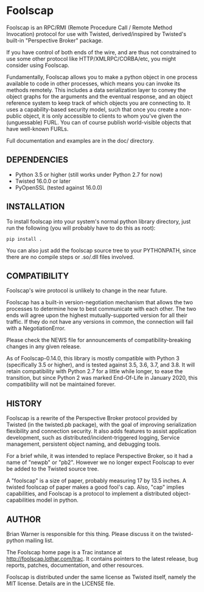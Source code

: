 # Foolscap

Foolscap is an RPC/RMI (Remote Procedure Call / Remote Method Invocation)
protocol for use with Twisted, derived/inspired by Twisted's built-in
"Perspective Broker" package.

If you have control of both ends of the wire, and are thus not constrained to
use some other protocol like HTTP/XMLRPC/CORBA/etc, you might consider using
Foolscap.

Fundamentally, Foolscap allows you to make a python object in one process
available to code in other processes, which means you can invoke its methods
remotely. This includes a data serialization layer to convey the object
graphs for the arguments and the eventual response, and an object reference
system to keep track of which objects you are connecting to. It uses a
capability-based security model, such that once you create a non-public
object, it is only accessible to clients to whom you've given the
(unguessable) FURL. You can of course publish world-visible objects that
have well-known FURLs.

Full documentation and examples are in the doc/ directory.

## DEPENDENCIES

* Python 3.5 or higher (still works under Python 2.7 for now)
* Twisted 16.0.0 or later
* PyOpenSSL (tested against 16.0.0)


## INSTALLATION

To install foolscap into your system's normal python library directory, just
run the following (you will probably have to do this as root):

```
pip install .
```

You can also just add the foolscap source tree to your PYTHONPATH, since
there are no compile steps or .so/.dll files involved.


## COMPATIBILITY

Foolscap's wire protocol is unlikely to change in the near future.

Foolscap has a built-in version-negotiation mechanism that allows the two
processes to determine how to best communicate with each other. The two ends
will agree upon the highest mutually-supported version for all their
traffic. If they do not have any versions in common, the connection will
fail with a NegotiationError.

Please check the NEWS file for announcements of compatibility-breaking
changes in any given release.

As of Foolscap-0.14.0, this library is mostly compatible with Python 3
(specifically 3.5 or higher), and is tested against 3.5, 3.6, 3.7, and 3.8.
It will retain compatibility with Python 2.7 for a little while longer, to
ease the transition, but since Python 2 was marked End-Of-Life in January
2020, this compatibility will not be maintained forever.


## HISTORY

Foolscap is a rewrite of the Perspective Broker protocol provided by Twisted
(in the twisted.pb package), with the goal of improving serialization
flexibility and connection security. It also adds features to assist
application development, such as distributed/incident-triggered logging,
Service management, persistent object naming, and debugging tools.

For a brief while, it was intended to replace Perspective Broker, so it had
a name of "newpb" or "pb2". However we no longer expect Foolscap to ever be
added to the Twisted source tree.

A "foolscap" is a size of paper, probably measuring 17 by 13.5 inches. A
twisted foolscap of paper makes a good fool's cap. Also, "cap" implies
capabilities, and Foolscap is a protocol to implement a distributed
object-capabilities model in python.

## AUTHOR

Brian Warner is responsible for this thing. Please discuss it on the
twisted-python mailing list.

The Foolscap home page is a Trac instance at
<http://foolscap.lothar.com/trac>. It contains pointers to the latest
release, bug reports, patches, documentation, and other resources.

Foolscap is distributed under the same license as Twisted itself, namely the
MIT license. Details are in the LICENSE file.

